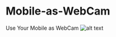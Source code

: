 # Mobile-as-WebCam
Use Your Mobile as WebCam
![alt text](https://encrypted-tbn0.gstatic.com/images?q=tbn:ANd9GcRkRzkoua3Tt9OElWLbZ2j16yHVjNRtlId5GQ&usqp=CAU)
